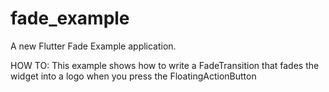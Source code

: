 # fade_example

A new Flutter Fade Example application.

HOW TO:
This example shows how to write a FadeTransition
 that fades the widget into a logo when you press the FloatingActionButton
